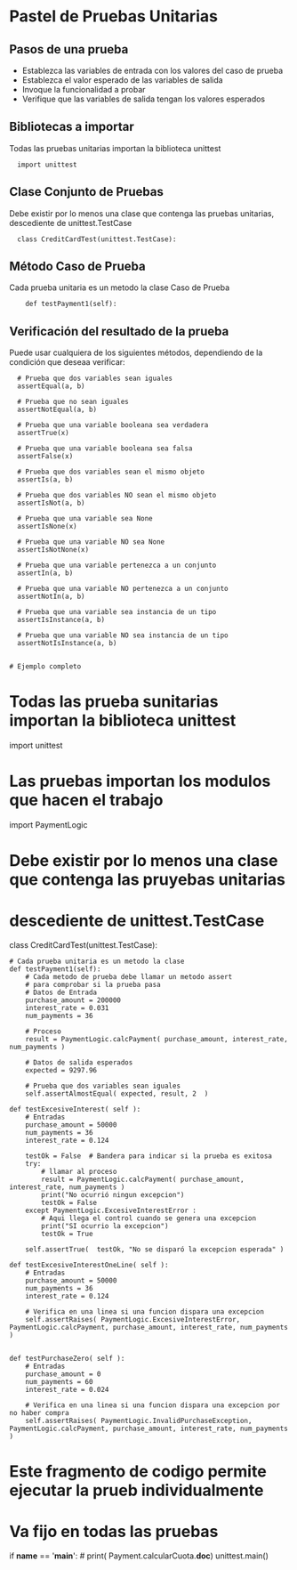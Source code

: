 # Pastel de Pruebas Unitarias

## Pasos de una prueba
- Establezca las variables de entrada con los valores del caso de prueba
- Establezca el valor esperado de las variables de salida
- Invoque la funcionalidad a probar
- Verifique que las variables de salida tengan los valores esperados

## Bibliotecas a importar

Todas las pruebas unitarias importan la biblioteca unittest 

```
  import unittest
```

## Clase Conjunto de Pruebas

Debe existir por lo menos una clase que contenga las pruebas unitarias, descediente de unittest.TestCase

```
  class CreditCardTest(unittest.TestCase):
```

## Método Caso de Prueba

 Cada prueba unitaria es un metodo la clase Caso de Prueba

```
    def testPayment1(self):
```

## Verificación del resultado de la prueba

Puede usar cualquiera de los siguientes métodos, dependiendo de la condición que deseaa verificar:

```
  # Prueba que dos variables sean iguales
  assertEqual(a, b)

  # Prueba que no sean iguales
  assertNotEqual(a, b)

  # Prueba que una variable booleana sea verdadera  
  assertTrue(x)

  # Prueba que una variable booleana sea falsa
  assertFalse(x)

  # Prueba que dos variables sean el mismo objeto
  assertIs(a, b)

  # Prueba que dos variables NO sean el mismo objeto
  assertIsNot(a, b)

  # Prueba que una variable sea None
  assertIsNone(x)

  # Prueba que una variable NO sea None
  assertIsNotNone(x)

  # Prueba que una variable pertenezca a un conjunto
  assertIn(a, b)

  # Prueba que una variable NO pertenezca a un conjunto
  assertNotIn(a, b)

  # Prueba que una variable sea instancia de un tipo
  assertIsInstance(a, b)

  # Prueba que una variable NO sea instancia de un tipo
  assertNotIsInstance(a, b)


# Ejemplo completo

```

# Todas las prueba sunitarias importan la biblioteca unittest
import unittest
# Las pruebas importan los modulos que hacen el trabajo
import PaymentLogic 


# Debe existir por lo menos una clase que contenga las pruyebas unitarias
# descediente de unittest.TestCase
class CreditCardTest(unittest.TestCase):

    # Cada prueba unitaria es un metodo la clase
    def testPayment1(self):
        # Cada metodo de prueba debe llamar un metodo assert
        # para comprobar si la prueba pasa
        # Datos de Entrada
        purchase_amount = 200000
        interest_rate = 0.031
        num_payments = 36

        # Proceso
        result = PaymentLogic.calcPayment( purchase_amount, interest_rate, num_payments )

        # Datos de salida esperados
        expected = 9297.96

        # Prueba que dos variables sean iguales
        self.assertAlmostEqual( expected, result, 2  )

    def testExcesiveInterest( self ):
        # Entradas
        purchase_amount = 50000
        num_payments = 36
        interest_rate = 0.124

        testOk = False  # Bandera para indicar si la prueba es exitosa
        try:
            # llamar al proceso
            result = PaymentLogic.calcPayment( purchase_amount, interest_rate, num_payments )
            print("No ocurrió ningun excepcion")
            testOk = False
        except PaymentLogic.ExcesiveInterestError :
            # Aqui llega el control cuando se genera una excepcion
            print("SI ocurrio la excepcion")
            testOk = True

        self.assertTrue(  testOk, "No se disparó la excepcion esperada" )            

    def testExcesiveInterestOneLine( self ):
        # Entradas
        purchase_amount = 50000
        num_payments = 36
        interest_rate = 0.124

        # Verifica en una linea si una funcion dispara una excepcion
        self.assertRaises( PaymentLogic.ExcesiveInterestError, PaymentLogic.calcPayment, purchase_amount, interest_rate, num_payments  )


    def testPurchaseZero( self ):
        # Entradas
        purchase_amount = 0
        num_payments = 60
        interest_rate = 0.024

        # Verifica en una linea si una funcion dispara una excepcion por no haber compra
        self.assertRaises( PaymentLogic.InvalidPurchaseException, PaymentLogic.calcPayment, purchase_amount, interest_rate, num_payments  )

# Este fragmento de codigo permite ejecutar la prueb individualmente
# Va fijo en todas las pruebas
if __name__ == '__main__':
    # print( Payment.calcularCuota.__doc__)
    unittest.main()

```